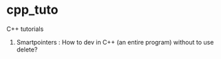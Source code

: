 # cpp_tuto
C++ tutorials
1. Smartpointers : How to dev in C++ (an entire program) without to use delete?
